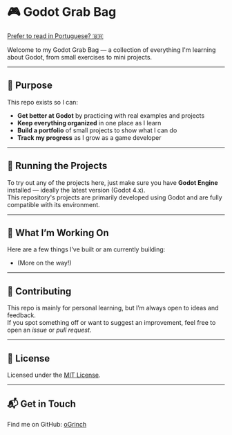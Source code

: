 # 🎮 Godot Grab Bag

[Prefer to read in Portuguese? 🇧🇷](README.ptbr.md)

Welcome to my Godot Grab Bag — a collection of everything I'm learning about Godot, from small exercises to mini projects.

---

## 🎯 Purpose

This repo exists so I can:

- **Get better at Godot** by practicing with real examples and projects  
- **Keep everything organized** in one place as I learn  
- **Build a portfolio** of small projects to show what I can do  
- **Track my progress** as I grow as a game developer

---

## 🚀 Running the Projects

To try out any of the projects here, just make sure you have **Godot Engine** installed — ideally the latest version (Godot 4.x).  
This repository's projects are primarily developed using Godot and are fully compatible with its environment.

---

## 🌱 What I’m Working On

Here are a few things I’ve built or am currently building:

- (More on the way!)

---

## 🤝 Contributing

This repo is mainly for personal learning, but I’m always open to ideas and feedback.  
If you spot something off or want to suggest an improvement, feel free to open an *issue* or *pull request*.

---

## 📜 License

Licensed under the [MIT License](LICENSE).

---

## 📬 Get in Touch

Find me on GitHub: [oGrinch](https://github.com/oGrinch)

